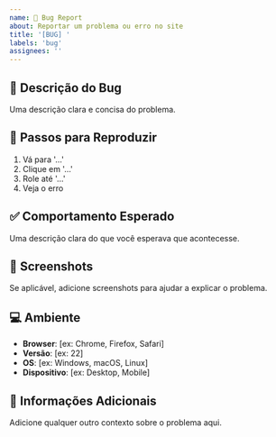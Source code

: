 ```yaml
---
name: 🐛 Bug Report
about: Reportar um problema ou erro no site
title: '[BUG] '
labels: 'bug'
assignees: ''
---
```


## 🐛 Descrição do Bug
Uma descrição clara e concisa do problema.

## 🔄 Passos para Reproduzir
1. Vá para '...'
2. Clique em '...'
3. Role até '...'
4. Veja o erro

## ✅ Comportamento Esperado
Uma descrição clara do que você esperava que acontecesse.

## 📸 Screenshots
Se aplicável, adicione screenshots para ajudar a explicar o problema.

## 💻 Ambiente
- **Browser**: [ex: Chrome, Firefox, Safari]
- **Versão**: [ex: 22]
- **OS**: [ex: Windows, macOS, Linux]
- **Dispositivo**: [ex: Desktop, Mobile]

## 📝 Informações Adicionais
Adicione qualquer outro contexto sobre o problema aqui.
